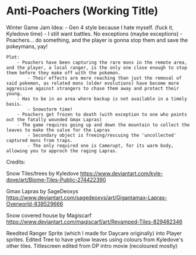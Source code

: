 # Anti-Poachers (Working Title)

Winter Game Jam Idea:
    - Gen 4 style because I hate myself. (fuck it, Kyledove time)
    - I still want battles. No exceptions (maybe exceptions)
    - Poachers... do something, and the player is gonna stop them and save the pokeymans, yay!
    
    Plot:
        - Poachers have been capturing the rare mons in the remote area, and the player, a local ranger, is the only one close enough to stop them before they make off with the pokemon.
            - Their effects are more reaching than just the removal of said pokemon, as related mons (older evolutions) have become more aggressive against strangers to chase them away and protect their young.
        - Has to be in an area where backup is not available in a timely basis.
            - Snowstorm time!
        - Poachers get frozen to death (with exception to one who points out the fatally wounded Gmax Lapras)
        - The game requires going up and down the mountain to collect the leaves to make the salve for the Lapras
            - Secondary object is freeing/rescuing the 'uncollected' captured mons from traps.
            - The only required one is Camerupt, for its warm body, allowing you to approch the raging Lapras.
            
Credits:

Snow Tiles/trees by Kyledove
https://www.deviantart.com/kyle-dove/art/Biome-Tiles-Public-274422390

Gmax Lapras by SageDeoxys
https://www.deviantart.com/sagedeoxys/art/Gigantamax-Lapras-Overworld-838529666

Snow covered house by Magiscarf
https://www.deviantart.com/magiscarf/art/Revamped-Tiles-829482346


Reedited Ranger Sprite (which I made for Daycare originally) into Player sprites.
Edited Tree to have yellow leaves using colours from Kyledove's other tiles.
Titlescreen edited from DP intro movie (recoloured mostly)